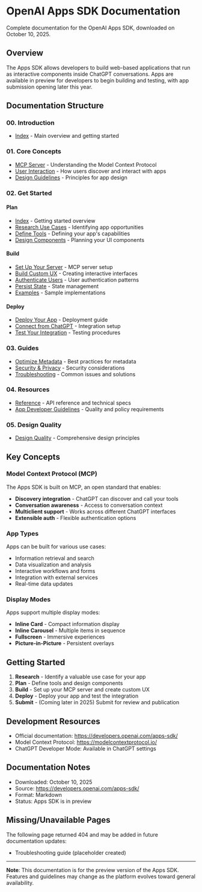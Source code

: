# OpenAI Apps SDK Documentation

Complete documentation for the OpenAI Apps SDK, downloaded on October 10, 2025.

## Overview

The Apps SDK allows developers to build web-based applications that run as interactive components inside ChatGPT conversations. Apps are available in preview for developers to begin building and testing, with app submission opening later this year.

## Documentation Structure

### 00. Introduction
- [Index](./00-index.md) - Main overview and getting started

### 01. Core Concepts
- [MCP Server](./01-core-concepts/01-mcp-server.md) - Understanding the Model Context Protocol
- [User Interaction](./01-core-concepts/02-user-interaction.md) - How users discover and interact with apps
- [Design Guidelines](./01-core-concepts/03-design-guidelines.md) - Principles for app design

### 02. Get Started

#### Plan
- [Index](./02-get-started/00-index.md) - Getting started overview
- [Research Use Cases](./02-get-started/01-plan/01-research-use-cases.md) - Identifying app opportunities
- [Define Tools](./02-get-started/01-plan/02-define-tools.md) - Defining your app's capabilities
- [Design Components](./02-get-started/01-plan/03-design-components.md) - Planning your UI components

#### Build
- [Set Up Your Server](./02-get-started/02-build/01-set-up-your-server.md) - MCP server setup
- [Build Custom UX](./02-get-started/02-build/02-build-custom-ux.md) - Creating interactive interfaces
- [Authenticate Users](./02-get-started/02-build/03-authenticate-users.md) - User authentication patterns
- [Persist State](./02-get-started/02-build/04-persist-state.md) - State management
- [Examples](./02-get-started/02-build/05-examples.md) - Sample implementations

#### Deploy
- [Deploy Your App](./02-get-started/03-deploy/01-deploy-your-app.md) - Deployment guide
- [Connect from ChatGPT](./02-get-started/03-deploy/02-connect-from-chatgpt.md) - Integration setup
- [Test Your Integration](./02-get-started/03-deploy/03-test-your-integration.md) - Testing procedures

### 03. Guides
- [Optimize Metadata](./03-guides/01-optimize-metadata.md) - Best practices for metadata
- [Security & Privacy](./03-guides/02-security-privacy.md) - Security considerations
- [Troubleshooting](./03-guides/03-troubleshooting.md) - Common issues and solutions

### 04. Resources
- [Reference](./04-resources/01-reference.md) - API reference and technical specs
- [App Developer Guidelines](./04-resources/02-app-developer-guidelines.md) - Quality and policy requirements

### 05. Design Quality
- [Design Quality](./05-design-quality.md) - Comprehensive design principles

## Key Concepts

### Model Context Protocol (MCP)
The Apps SDK is built on MCP, an open standard that enables:
- **Discovery integration** - ChatGPT can discover and call your tools
- **Conversation awareness** - Access to conversation context
- **Multiclient support** - Works across different ChatGPT interfaces
- **Extensible auth** - Flexible authentication options

### App Types
Apps can be built for various use cases:
- Information retrieval and search
- Data visualization and analysis
- Interactive workflows and forms
- Integration with external services
- Real-time data updates

### Display Modes
Apps support multiple display modes:
- **Inline Card** - Compact information display
- **Inline Carousel** - Multiple items in sequence
- **Fullscreen** - Immersive experiences
- **Picture-in-Picture** - Persistent overlays

## Getting Started

1. **Research** - Identify a valuable use case for your app
2. **Plan** - Define tools and design components
3. **Build** - Set up your MCP server and create custom UX
4. **Deploy** - Deploy your app and test the integration
5. **Submit** - (Coming later in 2025) Submit for review and publication

## Development Resources

- Official documentation: https://developers.openai.com/apps-sdk/
- Model Context Protocol: https://modelcontextprotocol.io/
- ChatGPT Developer Mode: Available in ChatGPT settings

## Documentation Notes

- Downloaded: October 10, 2025
- Source: https://developers.openai.com/apps-sdk/
- Format: Markdown
- Status: Apps SDK is in preview

## Missing/Unavailable Pages

The following page returned 404 and may be added in future documentation updates:
- Troubleshooting guide (placeholder created)

---

**Note**: This documentation is for the preview version of the Apps SDK. Features and guidelines may change as the platform evolves toward general availability.
